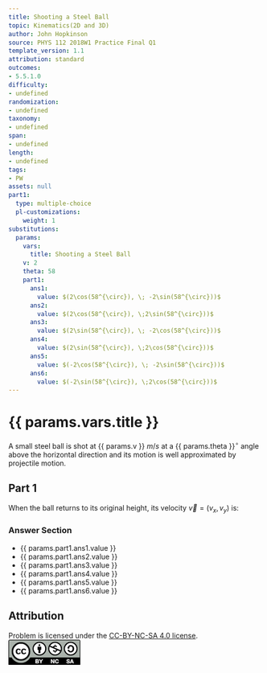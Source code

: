 ```yaml
---
title: Shooting a Steel Ball
topic: Kinematics(2D and 3D)
author: John Hopkinson
source: PHYS 112 2018W1 Practice Final Q1
template_version: 1.1
attribution: standard
outcomes:
- 5.5.1.0
difficulty:
- undefined
randomization:
- undefined
taxonomy:
- undefined
span:
- undefined
length:
- undefined
tags:
- PW
assets: null
part1:
  type: multiple-choice
  pl-customizations:
    weight: 1
substitutions:
  params:
    vars:
      title: Shooting a Steel Ball
    v: 2
    theta: 58
    part1:
      ans1:
        value: $(2\cos(58^{\circ}), \; -2\sin(58^{\circ}))$
      ans2:
        value: $(2\cos(58^{\circ}), \;2\sin(58^{\circ}))$
      ans3:
        value: $(2\sin(58^{\circ}), \; -2\cos(58^{\circ}))$
      ans4:
        value: $(2\sin(58^{\circ}), \;2\cos(58^{\circ}))$
      ans5:
        value: $(-2\cos(58^{\circ}), \; -2\sin(58^{\circ}))$
      ans6:
        value: $(-2\sin(58^{\circ}), \;2\cos(58^{\circ}))$
---
```

# {{ params.vars.title }}
A small steel ball is shot at {{ params.v }} $m/s$ at a {{ params.theta }}$^{\circ}$ angle above the horizontal direction and its motion is well approximated by projectile motion.

## Part 1

When the ball returns to its original height, its velocity $\overrightarrow{v} = (v_x, v_y)$ is:

### Answer Section

- {{ params.part1.ans1.value }}
- {{ params.part1.ans2.value }}
- {{ params.part1.ans3.value }}
- {{ params.part1.ans4.value }}
- {{ params.part1.ans5.value }}
- {{ params.part1.ans6.value }}

## Attribution

Problem is licensed under the [CC-BY-NC-SA 4.0 license](https://creativecommons.org/licenses/by-nc-sa/4.0/).<br> ![The Creative Commons 4.0 license requiring attribution-BY, non-commercial-NC, and share-alike-SA license.](https://raw.githubusercontent.com/firasm/bits/master/by-nc-sa.png)
